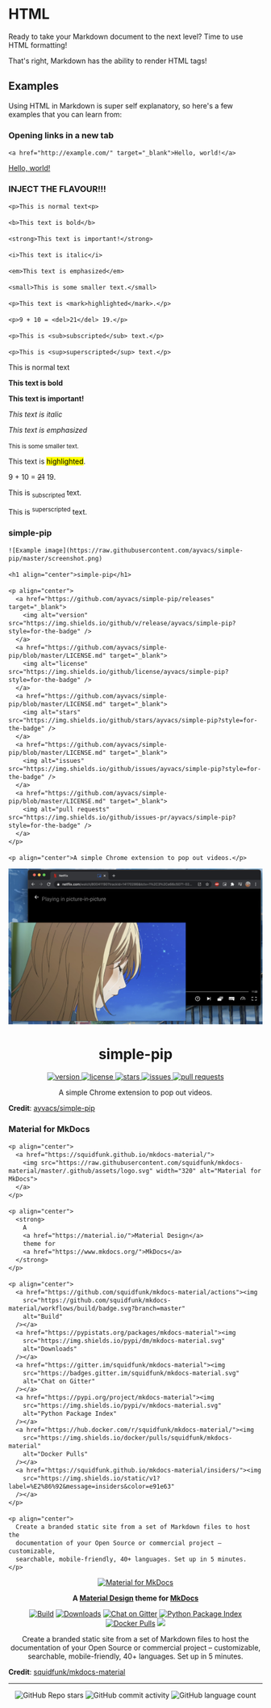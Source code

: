 # HTML

Ready to take your Markdown document to the next level? Time to use HTML formatting!

That's right, Markdown has the ability to render HTML tags!

## Examples

Using HTML in Markdown is super self explanatory, so here's a few examples that you can learn from:

### Opening links in a new tab

```
<a href="http://example.com/" target="_blank">Hello, world!</a>
```

<a href="http://example.com/" target="_blank">Hello, world!</a>

### INJECT THE FLAVOUR!!!

```
<p>This is normal text<p>

<b>This text is bold</b>

<strong>This text is important!</strong>

<i>This text is italic</i>

<em>This text is emphasized</em>

<small>This is some smaller text.</small>

<p>This text is <mark>highlighted</mark>.</p>

<p>9 + 10 = <del>21</del> 19.</p>

<p>This is <sub>subscripted</sub> text.</p>

<p>This is <sup>superscripted</sup> text.</p>
```

<p>This is normal text<p>

<b>This text is bold</b>

<strong>This text is important!</strong>

<i>This text is italic</i>

<em>This text is emphasized</em>

<small>This is some smaller text.</small>

<p>This text is <mark>highlighted</mark>.</p>

<p>9 + 10 = <del>21</del> 19.</p>

<p>This is <sub>subscripted</sub> text.</p>

<p>This is <sup>superscripted</sup> text.</p>

### simple-pip

```
![Example image](https://raw.githubusercontent.com/ayvacs/simple-pip/master/screenshot.png)

<h1 align="center">simple-pip</h1>

<p align="center">
  <a href="https://github.com/ayvacs/simple-pip/releases" target="_blank">
    <img alt="version" src="https://img.shields.io/github/v/release/ayvacs/simple-pip?style=for-the-badge" />
  </a>
  <a href="https://github.com/ayvacs/simple-pip/blob/master/LICENSE.md" target="_blank">
    <img alt="license" src="https://img.shields.io/github/license/ayvacs/simple-pip?style=for-the-badge" />
  </a>
  <a href="https://github.com/ayvacs/simple-pip/blob/master/LICENSE.md" target="_blank">
    <img alt="stars" src="https://img.shields.io/github/stars/ayvacs/simple-pip?style=for-the-badge" />
  </a>
  <a href="https://github.com/ayvacs/simple-pip/blob/master/LICENSE.md" target="_blank">
    <img alt="issues" src="https://img.shields.io/github/issues/ayvacs/simple-pip?style=for-the-badge" />
  </a>
  <a href="https://github.com/ayvacs/simple-pip/blob/master/LICENSE.md" target="_blank">
    <img alt="pull requests" src="https://img.shields.io/github/issues-pr/ayvacs/simple-pip?style=for-the-badge" />
  </a>
</p>

<p align="center">A simple Chrome extension to pop out videos.</p>
```

![Example image](https://raw.githubusercontent.com/ayvacs/simple-pip/master/screenshot.png)

<h1 align="center">simple-pip</h1>

<p align="center">
  <a href="https://github.com/ayvacs/simple-pip/releases" target="_blank">
    <img alt="version" src="https://img.shields.io/github/v/release/ayvacs/simple-pip?style=for-the-badge" />
  </a>
  <a href="https://github.com/ayvacs/simple-pip/blob/master/LICENSE.md" target="_blank">
    <img alt="license" src="https://img.shields.io/github/license/ayvacs/simple-pip?style=for-the-badge" />
  </a>
  <a href="https://github.com/ayvacs/simple-pip/blob/master/LICENSE.md" target="_blank">
    <img alt="stars" src="https://img.shields.io/github/stars/ayvacs/simple-pip?style=for-the-badge" />
  </a>
  <a href="https://github.com/ayvacs/simple-pip/blob/master/LICENSE.md" target="_blank">
    <img alt="issues" src="https://img.shields.io/github/issues/ayvacs/simple-pip?style=for-the-badge" />
  </a>
  <a href="https://github.com/ayvacs/simple-pip/blob/master/LICENSE.md" target="_blank">
    <img alt="pull requests" src="https://img.shields.io/github/issues-pr/ayvacs/simple-pip?style=for-the-badge" />
  </a>
</p>

<p align="center">A simple Chrome extension to pop out videos.</p>

**Credit**: [ayvacs/simple-pip](https://github.com/ayvacs/simple-pip)

### Material for MkDocs

```
<p align="center">
  <a href="https://squidfunk.github.io/mkdocs-material/">
    <img src="https://raw.githubusercontent.com/squidfunk/mkdocs-material/master/.github/assets/logo.svg" width="320" alt="Material for MkDocs">
  </a>
</p>

<p align="center">
  <strong>
    A
    <a href="https://material.io/">Material Design</a>
    theme for
    <a href="https://www.mkdocs.org/">MkDocs</a>
  </strong>
</p>

<p align="center">
  <a href="https://github.com/squidfunk/mkdocs-material/actions"><img
    src="https://github.com/squidfunk/mkdocs-material/workflows/build/badge.svg?branch=master"
    alt="Build"
  /></a>
  <a href="https://pypistats.org/packages/mkdocs-material"><img
    src="https://img.shields.io/pypi/dm/mkdocs-material.svg"
    alt="Downloads"
  /></a>
  <a href="https://gitter.im/squidfunk/mkdocs-material"><img
    src="https://badges.gitter.im/squidfunk/mkdocs-material.svg"
    alt="Chat on Gitter"
  /></a>
  <a href="https://pypi.org/project/mkdocs-material"><img
    src="https://img.shields.io/pypi/v/mkdocs-material.svg"
    alt="Python Package Index"
  /></a>
  <a href="https://hub.docker.com/r/squidfunk/mkdocs-material/"><img
    src="https://img.shields.io/docker/pulls/squidfunk/mkdocs-material"
    alt="Docker Pulls"
  /></a>
  <a href="https://squidfunk.github.io/mkdocs-material/insiders/"><img
    src="https://img.shields.io/static/v1?label=%E2%86%92&message=insiders&color=e91e63"
  /></a>
</p>

<p align="center">
  Create a branded static site from a set of Markdown files to host the
  documentation of your Open Source or commercial project – customizable,
  searchable, mobile-friendly, 40+ languages. Set up in 5 minutes.
</p>
```

<p align="center">
  <a href="https://squidfunk.github.io/mkdocs-material/">
    <img src="https://raw.githubusercontent.com/squidfunk/mkdocs-material/master/.github/assets/logo.svg" width="320" alt="Material for MkDocs">
  </a>
</p>

<p align="center">
  <strong>
    A
    <a href="https://material.io/">Material Design</a>
    theme for
    <a href="https://www.mkdocs.org/">MkDocs</a>
  </strong>
</p>

<p align="center">
  <a href="https://github.com/squidfunk/mkdocs-material/actions"><img
    src="https://github.com/squidfunk/mkdocs-material/workflows/build/badge.svg?branch=master"
    alt="Build"
  /></a>
  <a href="https://pypistats.org/packages/mkdocs-material"><img
    src="https://img.shields.io/pypi/dm/mkdocs-material.svg"
    alt="Downloads"
  /></a>
  <a href="https://gitter.im/squidfunk/mkdocs-material"><img
    src="https://badges.gitter.im/squidfunk/mkdocs-material.svg"
    alt="Chat on Gitter"
  /></a>
  <a href="https://pypi.org/project/mkdocs-material"><img
    src="https://img.shields.io/pypi/v/mkdocs-material.svg"
    alt="Python Package Index"
  /></a>
  <a href="https://hub.docker.com/r/squidfunk/mkdocs-material/"><img
    src="https://img.shields.io/docker/pulls/squidfunk/mkdocs-material"
    alt="Docker Pulls"
  /></a>
  <a href="https://squidfunk.github.io/mkdocs-material/insiders/"><img
    src="https://img.shields.io/static/v1?label=%E2%86%92&message=insiders&color=e91e63"
  /></a>
</p>

<p align="center">
  Create a branded static site from a set of Markdown files to host the
  documentation of your Open Source or commercial project – customizable,
  searchable, mobile-friendly, 40+ languages. Set up in 5 minutes.
</p>

**Credit**: [squidfunk/mkdocs-material](https://github.com/squidfunk/mkdocs-material)


<!-- Footer -->

---

<p align="center">
  <img alt="GitHub Repo stars" src="https://img.shields.io/github/stars/ayvacs/formatting?style=for-the-badge">
  <img alt="GitHub commit activity" src="https://img.shields.io/github/commit-activity/m/ayvacs/formatting?style=for-the-badge">
  <img alt="GitHub language count" src="https://img.shields.io/github/languages/count/ayvacs/formatting?style=for-the-badge">
</p>
